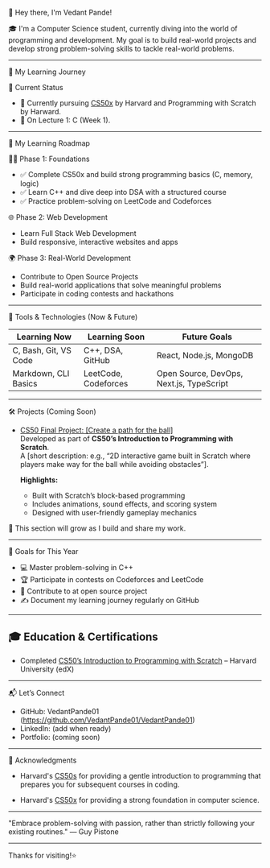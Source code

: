 👋 Hey there, I'm Vedant Pande!

🎓 I'm a Computer Science student, currently diving into the world of programming and development. My goal is to build real-world projects and develop strong problem-solving skills to tackle real-world problems.

---

🧠 My Learning Journey

📍 Current Status
- 📘 Currently pursuing [CS50x](https://cs50.harvard.edu/x) by Harvard and Programming with Scratch by Harward.
- 🧱 On Lecture 1: C (Week 1).

---

🚀 My Learning Roadmap

🧑‍💻 Phase 1: Foundations
- ✅ Complete CS50x and build strong programming basics (C, memory, logic)
- ✅ Learn C++ and dive deep into DSA with a structured course
- ✅ Practice problem-solving on LeetCode and Codeforces

🌐 Phase 2: Web Development
- Learn Full Stack Web Development
- Build responsive, interactive websites and apps

🌍 Phase 3: Real-World Development
- Contribute to Open Source Projects
- Build real-world applications that solve meaningful problems
- Participate in coding contests and hackathons

---

🔧 Tools & Technologies (Now & Future)

| Learning Now             | Learning Soon              | Future Goals                |
|--------------------------|----------------------------|-----------------------------|
| C, Bash, Git, VS Code    | C++, DSA, GitHub           | React, Node.js, MongoDB     |
| Markdown, CLI Basics     | LeetCode, Codeforces       | Open Source, DevOps, Next.js, TypeScript         |

---

🛠️ Projects (Coming Soon)

- [CS50 Final Project: [Create a path for the ball]](https://github.com/VedantPande01/cs50-scratch-project)  
  Developed as part of **CS50’s Introduction to Programming with Scratch**.  
  A [short description: e.g., “2D interactive game built in Scratch where players make way for the ball while avoiding obstacles”].  

  **Highlights:**
  - Built with Scratch’s block-based programming  
  - Includes animations, sound effects, and scoring system  
  - Designed with user-friendly gameplay mechanics  

🚧 This section will grow as I build and share my work.

---

🌱 Goals for This Year

- 💻 Master problem-solving in C++
- 🏆 Participate in contests on Codeforces and LeetCode
- 🤝 Contribute to at open source project
- ✍️ Document my learning journey regularly on GitHub

---

## 🎓 Education & Certifications
- Completed [CS50’s Introduction to Programming with Scratch](https://cs50.harvard.edu/scratch/) – Harvard University (edX)
---

📬 Let’s Connect

- GitHub: VedantPande01 (https://github.com/VedantPande01/VedantPande01)
- LinkedIn: (add when ready)
- Portfolio: (coming soon)

---

🙏 Acknowledgments

- Harvard's [CS50s](https://pll.harvard.edu/course/cs50s-introduction-programming-scratch) for providing a gentle introduction to programming that prepares you for subsequent courses in coding.
  
- Harvard's [CS50x](https://cs50.harvard.edu/x) for providing a strong foundation in computer science.

---

"Embrace problem-solving with passion, rather than strictly following your existing routines." — Guy Pistone

---

Thanks for visiting!⭐
